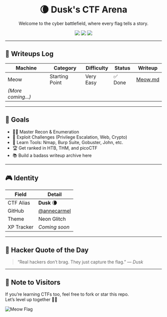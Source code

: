 <h1 align="center">🌘 Dusk's CTF Arena</h1>
<p align="center">Welcome to the cyber battlefield, where every flag tells a story.</p>

<p align="center">
  <img src="https://img.shields.io/badge/CTF-Alias-Dusk-7f00ff?style=for-the-badge&logo=hackthebox" />
  <img src="https://img.shields.io/badge/Started-April_4,_2025-1e90ff?style=for-the-badge" />
  <img src="https://img.shields.io/badge/Level-Up_in_Progress-FF1493?style=for-the-badge" />
</p>

---

## 🚩 Writeups Log

| Machine  | Category        | Difficulty | Status  | Writeup                         |
|----------|------------------|------------|---------|----------------------------------|
| Meow     | Starting Point   | Very Easy  | ✅ Done | [Meow.md](HTB/Meow.md)           |
| *(More coming...)* |                |            |         |                                  |

---

## 🧠 Goals

- 🕵️‍♀️ Master Recon & Enumeration
- 🔐 Exploit Challenges (Privilege Escalation, Web, Crypto)
- 🧰 Learn Tools: Nmap, Burp Suite, Gobuster, John, etc.
- 🏆 Get ranked in HTB, THM, and picoCTF
- 📚 Build a badass writeup archive here

---

## 🎮 Identity

| Field        | Detail                          |
|--------------|----------------------------------|
| CTF Alias    | **Dusk** 🌘                     |
| GitHub       | [@annecarmel](https://github.com/annecarmel) |
| Theme        | Neon Glitch                     |
| XP Tracker   | _Coming soon_                   |

---

## 💬 Hacker Quote of the Day
> “Real hackers don’t brag. They just capture the flag.” — *Dusk*

---

## 📌 Note to Visitors
If you’re learning CTFs too, feel free to fork or star this repo.  
Let’s level up together 👾✨  

![Meow Flag](screenshots/meow-flag.png)
